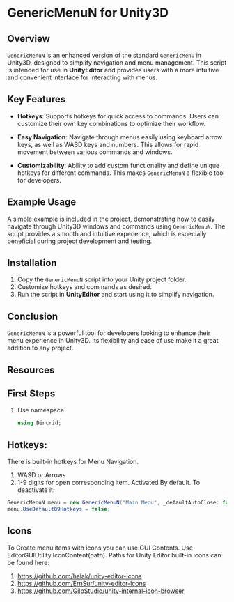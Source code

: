 # GenericMenuN for Unity3D

## Overview
`GenericMenuN` is an enhanced version of the standard `GenericMenu` in Unity3D, designed to simplify navigation and menu management. This script is intended for use in **UnityEditor** and provides users with a more intuitive and convenient interface for interacting with menus.

## Key Features

- **Hotkeys**: Supports hotkeys for quick access to commands. Users can customize their own key combinations to optimize their workflow.
  
- **Easy Navigation**: Navigate through menus easily using keyboard arrow keys, as well as WASD keys and numbers. This allows for rapid movement between various commands and windows.

- **Customizability**: Ability to add custom functionality and define unique hotkeys for different commands. This makes `GenericMenuN` a flexible tool for developers.

## Example Usage
A simple example is included in the project, demonstrating how to easily navigate through Unity3D windows and commands using `GenericMenuN`. The script provides a smooth and intuitive experience, which is especially beneficial during project development and testing.

## Installation
1. Copy the `GenericMenuN` script into your Unity project folder.
2. Customize hotkeys and commands as desired.
3. Run the script in **UnityEditor** and start using it to simplify navigation.

## Conclusion
`GenericMenuN` is a powerful tool for developers looking to enhance their menu experience in Unity3D. Its flexibility and ease of use make it a great addition to any project.

## Resources

## First Steps
1. Use namespace
   ```csharp
   using Dincrid;

## Hotkeys:
There is built-in hotkeys for Menu Navigation.
1. WASD or Arrows
2. 1-9 digits for open corresponding item. Activated By default. To deactivate it: 
```csharp
GenericMenuN menu = new GenericMenuN("Main Menu", _defaultAutoClose: false);
menu.UseDefault09Hotkeys = false;
```

## Icons
To Create menu items with icons you can use GUI Contents. Use EditorGUIUtility.IconContent(path). Paths for Unity Editor built-in icons can be found here:
1. https://github.com/halak/unity-editor-icons
2. https://github.com/ErnSur/unity-editor-icons
3. https://github.com/GilpStudio/unity-internal-icon-browser

